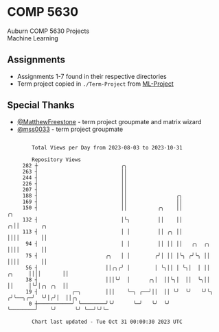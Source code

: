 # COMP 5630
Auburn COMP 5630 Projects  
Machine Learning

## Assignments
- Assignments 1-7 found in their respective directories
- Term project copied in `./Term-Project` from [ML-Project](https://github.com/wumphlett/ML-Project)

## Special Thanks
- [@MatthewFreestone](https://github.com/MatthewFreestone) - term project groupmate and matrix wizard
- [@mss0033](https://github.com/mss0033) - term project groupmate

```

        Total Views per Day from 2023-08-03 to 2023-10-31

        Repository Views
     282 ┼                           ╭╮
     263 ┤                           ││
     244 ┤                           ││
     226 ┤                           ││
     207 ┤                           ││
     188 ┤                           ││                ╭╮
     169 ┤                           ││                ││
     150 ┤                           ││          ╭╮    ││                            ╭╮
     132 ┤                           │╰╮         ││    ││                          ╭╮││       ╭╮
     113 ┤                           │ │         ││ ╭╮ ││                          ││││       ││
      94 ┤                           │ │         ││ ││ ││   ╭╮  ╭╮                 ││││       ││
      75 ┤                      ╭╮   │ │        ╭╯│ ││ │╰╮ ╭╯╰╮ ││                 ││││       ││
      56 ┤                      ││╭╮╭╯ │        │ ╰╮││ │ ╰╮│  │ ││          ╭╮     ││││       ││
      38 ┤                      │││╰╯  │      ╭╮│  ││╰╮│  ││  ╰╮││          ││     │╰╯│╭╮ ╭╮  ││
      19 ┤           ╭─╮        │││    ╰─╮ ╭──╯││  ││ ╰╯  ╰╯   ╰╯╰╮        ╭╯╰──╮╭─╯  ╰╯│╭╯│  ││╭╮
       0 ┼───────────╯ ╰────────╯╰╯      ╰─╯   ╰╯  ╰╯             ╰────────╯    ╰╯      ╰╯ ╰──╯╰╯╰─

        Chart last updated - Tue Oct 31 00:00:30 2023 UTC
        
```
